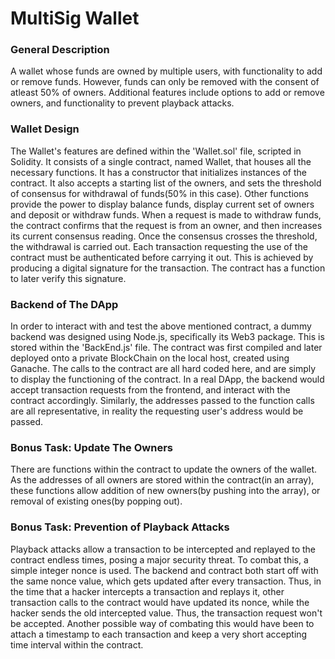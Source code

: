 # MultiSig Wallet
### General Description
 A wallet whose funds are owned by multiple users, with functionality to add or remove funds. However, funds can only be removed with the consent of atleast 50% of owners. Additional features include options to add or remove owners, and functionality to prevent playback attacks.
 
### Wallet Design
 The Wallet's features are defined within the 'Wallet.sol' file, scripted in Solidity. It consists of a single contract, named Wallet, that houses all the necessary functions.
 It has a constructor that initializes instances of the contract. It also accepts a starting list of the owners, and sets the threshold of consensus for withdrawal of funds(50% in this case).
 Other functions provide the power to display balance funds, display current set of owners and deposit or withdraw funds. When a request is made to withdraw funds, the contract confirms that the request is from an owner, and then increases its current consensus reading. Once the consensus crosses the threshold, the withdrawal is carried out.
 Each transaction requesting the use of the contract must be authenticated before carrying it out. This is achieved by producing a digital signature for the transaction. The contract has a function to later verify this signature.
 
### Backend of The DApp
 In order to interact with and test the above mentioned contract, a dummy backend was designed using Node.js, specifically its Web3 package. This is stored within the 'BackEnd.js' file. The contract was first compiled and later deployed onto a private BlockChain on the local host, created using Ganache. The calls to the contract are all hard coded here, and are simply to display the functioning of the contract. In a real DApp, the backend would accept transaction requests from the frontend, and interact with the contract accordingly. Similarly, the addresses passed to the function calls are all representative, in reality the requesting user's address would be passed.

### Bonus Task: Update The Owners
 There are functions within the contract to update the owners of the wallet. As the addresses of all owners are stored within the contract(in an array), these functions allow addition of new owners(by pushing into the array), or removal of existing ones(by popping out).

### Bonus Task: Prevention of Playback Attacks
 Playback attacks allow a transaction to be intercepted and replayed to the contract endless times, posing a major security threat. To combat this, a simple integer nonce is used. The backend and contract both start off with the same nonce value, which gets updated after every transaction. Thus, in the time that a hacker intercepts a transaction and replays it, other transaction calls to the contract would have updated its nonce, while the hacker sends the old intercepted value. Thus, the transaction request won't be accepted.
 Another possible way of combating this would have been to attach a timestamp to each transaction and keep a very short accepting time interval within the contract.
